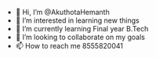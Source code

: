 - 👋 Hi, I’m @AkuthotaHemanth
- 👀 I’m interested in learning new things
- 🌱 I’m currently learning Final year B.Tech
- 💞️ I’m looking to collaborate on my goals
- 📫 How to reach me 8555820041

<!---
AkuthotaHemanth/AkuthotaHemanth is a ✨ special ✨ repository because its `README.md` (this file) appears on your GitHub profile.
You can click the Preview link to take a look at your changes.
--->
